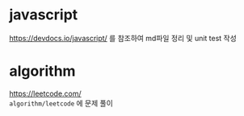 # javascript 
<https://devdocs.io/javascript/> 를 참조하여 md파일 정리 및 unit test 작성

# algorithm
https://leetcode.com/  
`algorithm/leetcode` 에 문제 풀이



